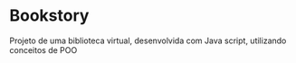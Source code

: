 # Bookstory
Projeto de uma biblioteca virtual, desenvolvida com Java script, utilizando conceitos de POO
